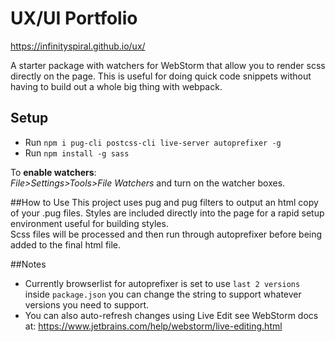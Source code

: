 # UX/UI Portfolio
https://infinityspiral.github.io/ux/

A starter package with watchers for WebStorm that allow you to render scss directly on the page.  This is useful for doing quick code snippets without having to build out a whole big thing with webpack.  

## Setup
- Run `npm i pug-cli postcss-cli live-server autoprefixer -g`
- Run `npm install -g sass`
 

To **enable watchers**:  
*File>Settings>Tools>File Watchers* and turn on the watcher boxes.

##How to Use
This project uses pug and pug filters to output an html copy of your .pug files. 
Styles are included directly into the page for a rapid setup environment useful for building styles.  
Scss files will be processed and then run through autoprefixer before being added to the final html file.

##Notes
- Currently browserlist for autoprefixer is set to use `last 2 versions` inside `package.json` you can change 
the string to support whatever versions you need to support.
- You can also auto-refresh changes using Live Edit see WebStorm docs at:
https://www.jetbrains.com/help/webstorm/live-editing.html
